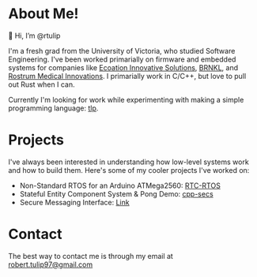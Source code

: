 # About Me!
👋 Hi, I’m @rtulip

I'm a fresh grad from the University of Victoria, who studied Software Engineering. I've been worked primarially on firmware and embedded systems for companies like [Ecoation Innovative Solutions](https://www.ecoation.com/), [BRNKL](https://www.brnkl.io/), and [Rostrum Medical Innovations](https://www.rostrummedical.com/). I primarially work in C/C++, but love to pull out Rust when I can.

Currently I'm looking for work while experimenting with making a simple programming language: [tlp](https://github.com/rtulip/tlp).

# Projects
I've always been interested in understanding how low-level systems work and how to build them. Here's some of my cooler projects I've worked on:
* Non-Standard RTOS for an Arduino ATMega2560: [RTC-RTOS](https://github.com/rtulip/RTC-RTOS)
* Stateful Entity Component System & Pong Demo: [cpp-secs](https://github.com/rtulip/cpp-secs)
* Secure Messaging Interface: [Link](https://gitlab.csc.uvic.ca/courses/2021091/SENG360/teams/group-24/group24assignment3)

# Contact
The best way to contact me is through my email at <robert.tulip97@gmail.com>

<!---
rtulip/rtulip is a ✨ special ✨ repository because its `README.md` (this file) appears on your GitHub profile.
You can click the Preview link to take a look at your changes.
--->

